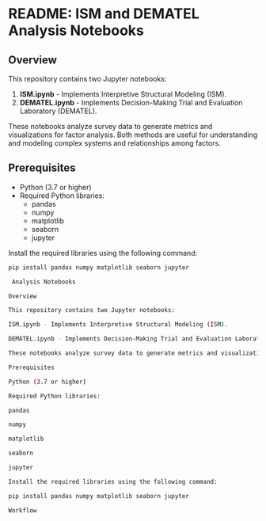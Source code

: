 
# README: ISM and DEMATEL Analysis Notebooks

## Overview
This repository contains two Jupyter notebooks:
1. **ISM.ipynb** - Implements Interpretive Structural Modeling (ISM).
2. **DEMATEL.ipynb** - Implements Decision-Making Trial and Evaluation Laboratory (DEMATEL).

These notebooks analyze survey data to generate metrics and visualizations for factor analysis. Both methods are useful for understanding and modeling complex systems and relationships among factors.

## Prerequisites
- Python (3.7 or higher)
- Required Python libraries:
  - pandas
  - numpy
  - matplotlib
  - seaborn
  - jupyter

Install the required libraries using the following command:
```bash
pip install pandas numpy matplotlib seaborn jupyter

 Analysis Notebooks

Overview

This repository contains two Jupyter notebooks:

ISM.ipynb - Implements Interpretive Structural Modeling (ISM).

DEMATEL.ipynb - Implements Decision-Making Trial and Evaluation Laboratory (DEMATEL).

These notebooks analyze survey data to generate metrics and visualizations for factor analysis. Both methods are useful for understanding and modeling complex systems and relationships among factors.

Prerequisites

Python (3.7 or higher)

Required Python libraries:

pandas

numpy

matplotlib

seaborn

jupyter

Install the required libraries using the following command:

pip install pandas numpy matplotlib seaborn jupyter

Workflow


